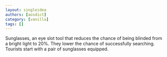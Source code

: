 ```yaml
---
layout: singleidea
authors: [aosdict]
category: [vanilla]
tags: []
---
```

Sunglasses, an eye slot tool that reduces the chance of being blinded from a bright light to 20%. They lower the chance of successfully searching. Tourists start with a pair of sunglasses equipped.
